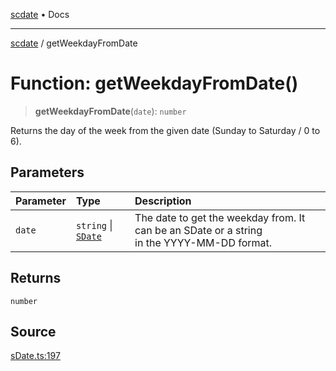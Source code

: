 [scdate](../README.md) • Docs

---

[scdate](../README.md) / getWeekdayFromDate

# Function: getWeekdayFromDate()

> **getWeekdayFromDate**(`date`): `number`

Returns the day of the week from the given date (Sunday to Saturday / 0 to
6).

## Parameters

| Parameter | Type                                       | Description                                                                                     |
| :-------- | :----------------------------------------- | :---------------------------------------------------------------------------------------------- |
| `date`    | `string` \| [`SDate`](../classes/SDate.md) | The date to get the weekday from. It can be an SDate or a string<br />in the YYYY-MM-DD format. |

## Returns

`number`

## Source

[sDate.ts:197](https://github.com/ericvera/scdate/blob/98b214c4aab6f5cdb39bc8c115252b89b40ce8a7/src/sDate.ts#L197)
